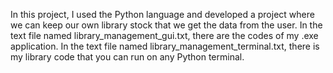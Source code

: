 In this project, I used the Python language and developed a project where we can keep our own library stock that we get the data from the user. In the text file named library_management_gui.txt, there are the codes of my .exe application. In the text file named library_management_terminal.txt, there is my library code that you can run on any Python terminal.
